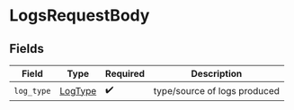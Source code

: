 # LogsRequestBody


## Fields

| Field                                     | Type                                      | Required                                  | Description                               |
| ----------------------------------------- | ----------------------------------------- | ----------------------------------------- | ----------------------------------------- |
| `log_type`                                | [LogType](../../models/shared/logtype.md) | :heavy_check_mark:                        | type/source of logs produced              |